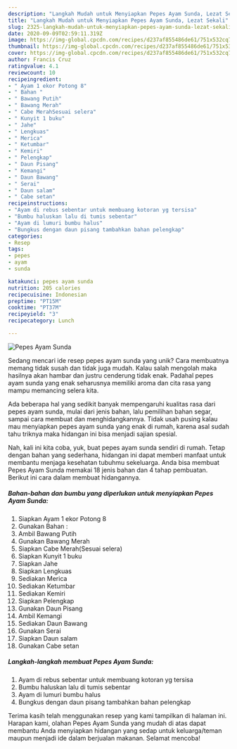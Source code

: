 ```yaml
---
description: "Langkah Mudah untuk Menyiapkan Pepes Ayam Sunda, Lezat Sekali"
title: "Langkah Mudah untuk Menyiapkan Pepes Ayam Sunda, Lezat Sekali"
slug: 2325-langkah-mudah-untuk-menyiapkan-pepes-ayam-sunda-lezat-sekali
date: 2020-09-09T02:59:11.319Z
image: https://img-global.cpcdn.com/recipes/d237af855486de61/751x532cq70/pepes-ayam-sunda-foto-resep-utama.jpg
thumbnail: https://img-global.cpcdn.com/recipes/d237af855486de61/751x532cq70/pepes-ayam-sunda-foto-resep-utama.jpg
cover: https://img-global.cpcdn.com/recipes/d237af855486de61/751x532cq70/pepes-ayam-sunda-foto-resep-utama.jpg
author: Francis Cruz
ratingvalue: 4.1
reviewcount: 10
recipeingredient:
- " Ayam 1 ekor Potong 8"
- " Bahan "
- " Bawang Putih"
- " Bawang Merah"
- " Cabe MerahSesuai selera"
- " Kunyit 1 buku"
- " Jahe"
- " Lengkuas"
- " Merica"
- " Ketumbar"
- " Kemiri"
- " Pelengkap"
- " Daun Pisang"
- " Kemangi"
- " Daun Bawang"
- " Serai"
- " Daun salam"
- " Cabe setan"
recipeinstructions:
- "Ayam di rebus sebentar untuk membuang kotoran yg tersisa"
- "Bumbu haluskan lalu di tumis sebentar"
- "Ayam di lumuri bumbu halus"
- "Bungkus dengan daun pisang tambahkan bahan pelengkap"
categories:
- Resep
tags:
- pepes
- ayam
- sunda

katakunci: pepes ayam sunda 
nutrition: 205 calories
recipecuisine: Indonesian
preptime: "PT15M"
cooktime: "PT37M"
recipeyield: "3"
recipecategory: Lunch

---
```



![Pepes Ayam Sunda](https://img-global.cpcdn.com/recipes/d237af855486de61/751x532cq70/pepes-ayam-sunda-foto-resep-utama.jpg)

Sedang mencari ide resep pepes ayam sunda yang unik? Cara membuatnya memang tidak susah dan tidak juga mudah. Kalau salah mengolah maka hasilnya akan hambar dan justru cenderung tidak enak. Padahal pepes ayam sunda yang enak seharusnya memiliki aroma dan cita rasa yang mampu memancing selera kita.

Ada beberapa hal yang sedikit banyak mempengaruhi kualitas rasa dari pepes ayam sunda, mulai dari jenis bahan, lalu pemilihan bahan segar, sampai cara membuat dan menghidangkannya. Tidak usah pusing kalau mau menyiapkan pepes ayam sunda yang enak di rumah, karena asal sudah tahu triknya maka hidangan ini bisa menjadi sajian spesial.




Nah, kali ini kita coba, yuk, buat pepes ayam sunda sendiri di rumah. Tetap dengan bahan yang sederhana, hidangan ini dapat memberi manfaat untuk membantu menjaga kesehatan tubuhmu sekeluarga. Anda bisa membuat Pepes Ayam Sunda memakai 18 jenis bahan dan 4 tahap pembuatan. Berikut ini cara dalam membuat hidangannya.

<!--inarticleads1-->

##### Bahan-bahan dan bumbu yang diperlukan untuk menyiapkan Pepes Ayam Sunda:

1. Siapkan  Ayam 1 ekor Potong 8
1. Gunakan  Bahan :
1. Ambil  Bawang Putih
1. Gunakan  Bawang Merah
1. Siapkan  Cabe Merah(Sesuai selera)
1. Siapkan  Kunyit 1 buku
1. Siapkan  Jahe
1. Siapkan  Lengkuas
1. Sediakan  Merica
1. Sediakan  Ketumbar
1. Sediakan  Kemiri
1. Siapkan  Pelengkap
1. Gunakan  Daun Pisang
1. Ambil  Kemangi
1. Sediakan  Daun Bawang
1. Gunakan  Serai
1. Siapkan  Daun salam
1. Gunakan  Cabe setan




<!--inarticleads2-->

##### Langkah-langkah membuat Pepes Ayam Sunda:

1. Ayam di rebus sebentar untuk membuang kotoran yg tersisa
1. Bumbu haluskan lalu di tumis sebentar
1. Ayam di lumuri bumbu halus
1. Bungkus dengan daun pisang tambahkan bahan pelengkap




Terima kasih telah menggunakan resep yang kami tampilkan di halaman ini. Harapan kami, olahan Pepes Ayam Sunda yang mudah di atas dapat membantu Anda menyiapkan hidangan yang sedap untuk keluarga/teman maupun menjadi ide dalam berjualan makanan. Selamat mencoba!
